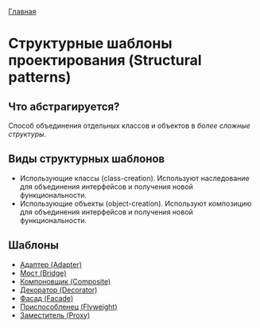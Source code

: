 [Главная](..)

# Структурные шаблоны проектирования (Structural patterns)

## Что абстрагируется?

Способ объединения отдельных классов и объектов в *более сложные структуры*.

## Виды структурных шаблонов

* Использующие классы (class-creation). Используют наследование для объединения интерфейсов и получения новой функциональности.
* Использующие объекты (object-creation). Используют композицию для объединения интерфейсов и получения новой функциональности.

## Шаблоны

* [Адаптер (Adapter)](./adapter)
* [Мост (Bridge)](./bridge)
* [Компоновщик (Composite)](./composite)
* [Декоратор (Decorator)](./decorator)
* [Фасад (Facade)](./facade)
* [Приспособленец (Flyweight)](./flyweight)
* [Заместитель (Proxy)](./proxy)